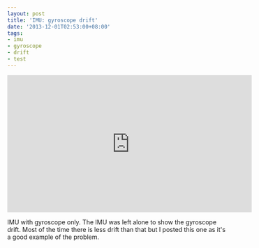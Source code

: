 ```yaml
---
layout: post
title: 'IMU: gyroscope drift'
date: '2013-12-01T02:53:00+08:00'
tags:
- imu
- gyroscope
- drift
- test
---
```

<iframe width="560" height="315" src="https://www.youtube.com/embed/NB8wxMxGG-c" title="YouTube video player" frameborder="0" allow="accelerometer; autoplay; clipboard-write; encrypted-media; gyroscope; picture-in-picture" allowfullscreen></iframe>

IMU with gyroscope only. The IMU was left alone to show the gyroscope drift. Most of the time there is less drift than that but I posted this one as it's a good example of the problem.
